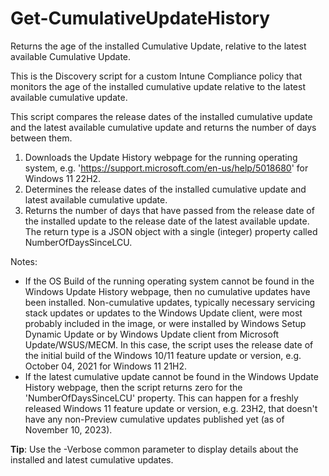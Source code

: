 # Get-CumulativeUpdateHistory
Returns the age of the installed Cumulative Update, relative to the latest available Cumulative Update.

This is the Discovery script for a custom Intune Compliance policy that monitors the age of the installed cumulative update relative to the latest available cumulative update.

This script compares the release dates of the installed cumulative update and the latest available cumulative update and returns the number of days between them.

1. Downloads the Update History webpage for the running operating system, e.g. 'https://support.microsoft.com/en-us/help/5018680' for Windows 11 22H2.
2. Determines the release dates of the installed cumulative update and latest available cumulative update.
3. Returns the number of days that have passed from the release date of the installed update to the release date of the latest available update. The return type is a JSON object with a single (integer) property called NumberOfDaysSinceLCU.

Notes:
- If the OS Build of the running operating system cannot be found in the Windows Update History webpage, then no cumulative updates have been installed. Non-cumulative updates, typically necessary servicing stack updates or updates to the Windows Update client, were most probably included in the image, or were installed by Windows Setup Dynamic Update or by Windows Update client from Microsoft Update/WSUS/MECM. In this case, the script uses the release date of the initial build of the Windows 10/11 feature update or version, e.g. October 04, 2021 for Windows 11 21H2.
- If the latest cumulative update cannot be found in the Windows Update History webpage, then the script returns zero for the 'NumberOfDaysSinceLCU' property. This can happen for a freshly released Windows 11 feature update or version, e.g. 23H2, that doesn't have any non-Preview cumulative updates published yet (as of November 10, 2023).

**Tip**: Use the -Verbose common parameter to display details about the installed and latest cumulative updates.
